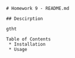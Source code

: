 
    # Homework 9 - README.md

    ## Descirption

    gtht

    Table of Contents
     * Installation 
     * Usage 
    